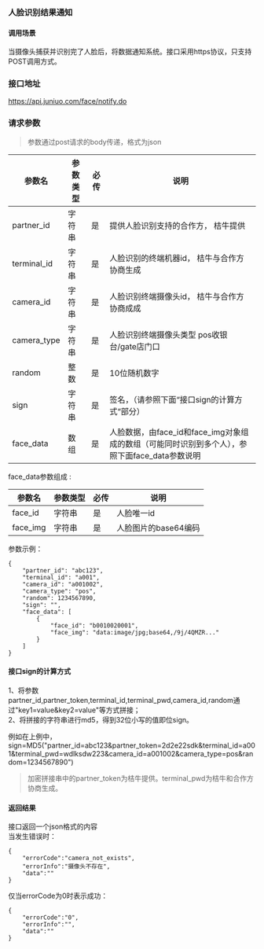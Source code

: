 
### 人脸识别结果通知
#### 调用场景
当摄像头捕获并识别完了人脸后，将数据通知系统。接口采用https协议，只支持POST调用方式。  

### 接口地址
https://api.juniuo.com/face/notify.do  

### 请求参数
> 参数通过post请求的body传递，格式为json  

参数名        | 参数类型    | 必传  | 说明
------------ | -----------|-------| --------
partner_id   | 字符串     |  是   | 提供人脸识别支持的合作方， 桔牛提供
terminal_id  | 字符串     |  是   | 人脸识别的终端机器id， 桔牛与合作方协商生成
camera_id    | 字符串     |  是   | 人脸识别终端摄像头id， 桔牛与合作方协商成成
camera_type  | 字符串     |  是   | 人脸识别终端摄像头类型 pos收银台/gate店门口
random       | 整数       |  是   | 10位随机数字
sign         | 字符串     |  是   | 签名，（请参照下面“接口sign的计算方式“部分）
face_data    | 数组       |  是   | 人脸数据，由face_id和face_img对象组成的数组（可能同时识别到多个人），参照下面face_data参数说明
  
face_data参数组成 :
 
参数名        | 参数类型    | 必传  | 说明
------------ | -----------|-------| --------
face_id      | 字符串      |  是   | 人脸唯一id
face_img     | 字符串      |  是   | 人脸图片的base64编码

参数示例：  
```
{
    "partner_id": "abc123",
    "terminal_id": "a001",
    "camera_id": "a001002",
    "camera_type": "pos",
    "random": 1234567890,
    "sign": "",
    "face_data": [
        {
            "face_id": "b0010020001",
            "face_img": "data:image/jpg;base64,/9j/4QMZR..."
        }
    ]
}
```

#### 接口sign的计算方式  
1、将参数partner_id,partner_token,terminal_id,terminal_pwd,camera_id,random通过"key1=value&key2=value"等方式拼接；  
2、将拼接的字符串进行md5，得到32位小写的值即位sign。  

例如在上例中，sign=MD5("partner_id=abc123&partner_token=2d2e22sdk&terminal_id=a001&terminal_pwd=wdlksdw223&camera_id=a001002&camera_type=pos&random=1234567890")  

> 加密拼接串中的partner_token为桔牛提供。terminal_pwd为桔牛和合作方协商生成。  

#### 返回结果
接口返回一个json格式的内容  
当发生错误时：
```
{
    "errorCode":"camera_not_exists",
    "errorInfo":"摄像头不存在",
    "data":""
}
```
仅当errorCode为0时表示成功：
```
{
    "errorCode":"0",
    "errorInfo":"",
    "data":""
}
```